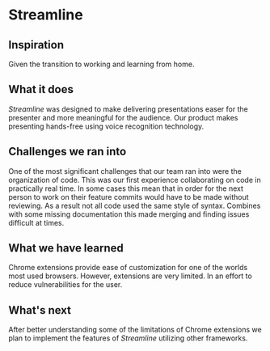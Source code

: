 # Streamline

## Inspiration

Given the transition to working and learning from home.

## What it does

*Streamline* was designed to make delivering presentations easer for the presenter and more meaningful for the audience. Our product makes presenting hands-free using voice recognition technology.

## Challenges we ran into

One of the most significant challenges that our team ran into were the organization of code. This was our first experience collaborating on code in practically real time. In some cases this mean that in order for the next person to work on their feature commits would have to be made without reviewing. As a result not all code used the same style of syntax. Combines with some missing documentation this made merging and finding issues difficult at times.


## What we have learned

Chrome extensions provide ease of customization for one of the worlds most used browsers. However, extensions are very limited. In an effort to reduce vulnerabilities for the user. 

## What's next

After better understanding some of the limitations of Chrome extensions we plan to implement the features of *Streamline* utilizing other frameworks.